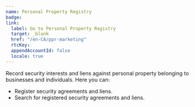 ```yaml
---
name: Personal Property Registry
badge:
link: 
  label: Go to Personal Property Registry
  target: _blank
  href: "/en-CA/ppr-marketing"
  rtcKey:
  appendAccountId: false
  locale: true
---
```


Record security interests and liens against personal property belonging to businesses and individuals. Here you can:

- Register security agreements and liens.
- Search for registered security agreements and liens.